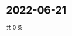 # 2022-06-21

共 0 条

<!-- BEGIN WEIBO -->
<!-- 最后更新时间 Tue Jun 21 2022 01:21:29 GMT+0800 (China Standard Time) -->

<!-- END WEIBO -->
